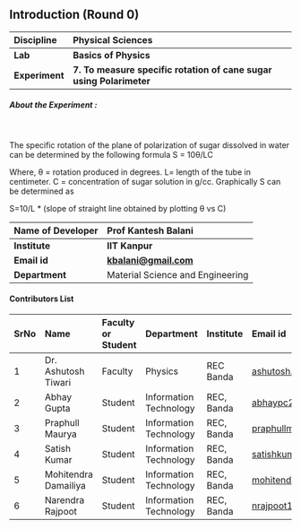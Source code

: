 ## Introduction (Round 0)


<b>Discipline | <b> Physical Sciences
:--|:--|
<b> Lab | <b> Basics of Physics
<b> Experiment|     <b> 7. To measure specific rotation of cane sugar using Polarimeter 

<h5> About the Experiment : </h5> <br>

The specific rotation of the plane of polarization of sugar dissolved in water can be determined by the following formula
 S = 10θ/LC
 
 Where,    θ = rotation produced in degrees. 
           L= length of the tube in centimeter. 
           C = concentration of sugar solution in g/cc. 
Graphically S can be determined as

S=10/L * (slope of straight line obtained by plotting θ vs C)
   


<b>Name of Developer | <b> Prof Kantesh Balani
:--|:--|
<b> Institute | <b> IIT Kanpur
<b> Email id|     <b> kbalani@gmail.com
<b> Department | Material Science and Engineering
#### Contributors List

SrNo | Name | Faculty or Student | Department| Institute | Email id
:--|:--|:--|:--|:--|:--|
1 | Dr. Ashutosh Tiwari | Faculty | Physics | REC Banda | ashutosh.tiwari@recbanda.ac.in
2 | Abhay Gupta | Student | Information Technology | REC, Banda |abhaypc26@gmail.com
3 | Praphull Maurya | Student | Information Technology | REC, Banda |praphullmaurya123@gmail.com
4 | Satish Kumar | Student | Information Technology | REC, Banda |satishkumar7991@gmail.com
5 | Mohitendra Damailiya | Student | Information Technology | REC, Banda |mohitendra.mpsd@gmail.com
6 | Narendra Rajpoot | Student | Information Technology | REC, Banda |nrajpoot1146@gmail.com

